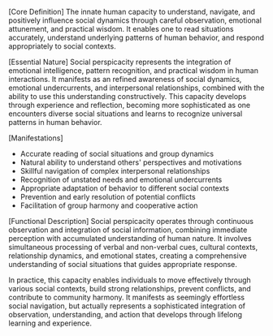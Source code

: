 [Core Definition]
The innate human capacity to understand, navigate, and positively influence social dynamics through careful observation, emotional attunement, and practical wisdom. It enables one to read situations accurately, understand underlying patterns of human behavior, and respond appropriately to social contexts.

[Essential Nature]
Social perspicacity represents the integration of emotional intelligence, pattern recognition, and practical wisdom in human interactions. It manifests as an refined awareness of social dynamics, emotional undercurrents, and interpersonal relationships, combined with the ability to use this understanding constructively. This capacity develops through experience and reflection, becoming more sophisticated as one encounters diverse social situations and learns to recognize universal patterns in human behavior.

[Manifestations]
- Accurate reading of social situations and group dynamics
- Natural ability to understand others' perspectives and motivations
- Skillful navigation of complex interpersonal relationships
- Recognition of unstated needs and emotional undercurrents
- Appropriate adaptation of behavior to different social contexts
- Prevention and early resolution of potential conflicts
- Facilitation of group harmony and cooperative action

[Functional Description]
Social perspicacity operates through continuous observation and integration of social information, combining immediate perception with accumulated understanding of human nature. It involves simultaneous processing of verbal and non-verbal cues, cultural contexts, relationship dynamics, and emotional states, creating a comprehensive understanding of social situations that guides appropriate response.

In practice, this capacity enables individuals to move effectively through various social contexts, build strong relationships, prevent conflicts, and contribute to community harmony. It manifests as seemingly effortless social navigation, but actually represents a sophisticated integration of observation, understanding, and action that develops through lifelong learning and experience.